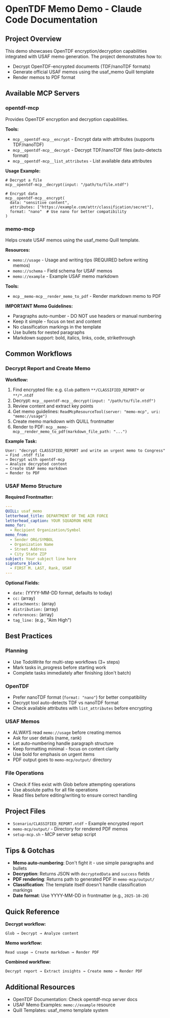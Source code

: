 # OpenTDF Memo Demo - Claude Code Documentation

## Project Overview

This demo showcases OpenTDF encryption/decryption capabilities integrated with USAF memo generation. The project demonstrates how to:
- Decrypt OpenTDF-encrypted documents (TDF/nanoTDF formats)
- Generate official USAF memos using the usaf_memo Quill template
- Render memos to PDF format

## Available MCP Servers

### opentdf-mcp
Provides OpenTDF encryption and decryption capabilities.

**Tools:**
- `mcp__opentdf-mcp__encrypt` - Encrypt data with attributes (supports TDF/nanoTDF)
- `mcp__opentdf-mcp__decrypt` - Decrypt TDF/nanoTDF files (auto-detects format)
- `mcp__opentdf-mcp__list_attributes` - List available data attributes

**Usage Example:**
```
# Decrypt a file
mcp__opentdf-mcp__decrypt(input: "/path/to/file.ntdf")

# Encrypt data
mcp__opentdf-mcp__encrypt(
  data: "sensitive content",
  attributes: ["https://example.com/attr/classification/secret"],
  format: "nano"  # Use nano for better compatibility
)
```

### memo-mcp
Helps create USAF memos using the usaf_memo Quill template.

**Resources:**
- `memo://usage` - Usage and writing tips (REQUIRED before writing memos)
- `memo://schema` - Field schema for USAF memos
- `memo://example` - Example USAF memo markdown

**Tools:**
- `mcp__memo-mcp__render_memo_to_pdf` - Render markdown memo to PDF

**IMPORTANT Memo Guidelines:**
- Paragraphs auto-number - DO NOT use headers or manual numbering
- Keep it simple - focus on text and content
- No classification markings in the template
- Use bullets for nested paragraphs
- Markdown support: bold, italics, links, code, strikethrough

## Common Workflows

### Decrypt Report and Create Memo

**Workflow:**
1. Find encrypted file: e.g. `Glob` pattern `**/CLASSIFIED_REPORT*` or `**/*.ntdf`
2. Decrypt: `mcp__opentdf-mcp__decrypt(input: "/path/to/file.ntdf")`
3. Review content and extract key points
4. Get memo guidelines: `ReadMcpResourceTool(server: "memo-mcp", uri: "memo://usage")`
5. Create memo markdown with QUILL frontmatter
6. Render to PDF: `mcp__memo-mcp__render_memo_to_pdf(markdown_file_path: "...")`

**Example Task:**
```
User: "decrypt CLASSIFIED_REPORT and write an urgent memo to Congress"
→ Find .ntdf file
→ Decrypt with opentdf-mcp
→ Analyze decrypted content
→ Create USAF memo markdown
→ Render to PDF
```

### USAF Memo Structure

**Required Frontmatter:**
```yaml
---
QUILL: usaf_memo
letterhead_title: DEPARTMENT OF THE AIR FORCE
letterhead_caption: YOUR SQUADRON HERE
memo_for:
  - Recipient Organization/Symbol
memo_from:
  - Sender ORG/SYMBOL
  - Organization Name
  - Street Address
  - City State ZIP
subject: Your subject line here
signature_block:
  - FIRST M. LAST, Rank, USAF
---
```

**Optional Fields:**
- `date:` (YYYY-MM-DD format, defaults to today)
- `cc:` (array)
- `attachments:` (array)
- `distribution:` (array)
- `references:` (array)
- `tag_line:` (e.g., "Aim High")

## Best Practices

### Planning
- Use TodoWrite for multi-step workflows (3+ steps)
- Mark tasks in_progress before starting work
- Complete tasks immediately after finishing (don't batch)

### OpenTDF
- Prefer nanoTDF format (`format: "nano"`) for better compatibility
- Decrypt tool auto-detects TDF vs nanoTDF format
- Check available attributes with `list_attributes` before encrypting

### USAF Memos
- ALWAYS read `memo://usage` before creating memos
- Ask for user details (name, rank)
- Let auto-numbering handle paragraph structure
- Keep formatting minimal - focus on content clarity
- Use bold for emphasis on urgent items
- PDF output goes to `memo-mcp/output/` directory

### File Operations
- Check if files exist with Glob before attempting operations
- Use absolute paths for all file operations
- Read files before editing/writing to ensure correct handling

## Project Files

- `Scenario/CLASSIFIED_REPORT.ntdf` - Example encrypted report
- `memo-mcp/output/` - Directory for rendered PDF memos
- `setup-mcp.sh` - MCP server setup script

## Tips & Gotchas

- **Memo auto-numbering**: Don't fight it - use simple paragraphs and bullets
- **Decryption**: Returns JSON with `decryptedData` and `success` fields
- **PDF rendering**: Returns path to generated PDF in `memo-mcp/output/`
- **Classification**: The template itself doesn't handle classification markings
- **Date format**: Use YYYY-MM-DD in frontmatter (e.g., `2025-10-20`)

## Quick Reference

**Decrypt workflow:**
```
Glob → Decrypt → Analyze content
```

**Memo workflow:**
```
Read usage → Create markdown → Render PDF
```

**Combined workflow:**
```
Decrypt report → Extract insights → Create memo → Render PDF
```

## Additional Resources

- OpenTDF Documentation: Check opentdf-mcp server docs
- USAF Memo Examples: `memo://example` resource
- Quill Templates: usaf_memo template system
